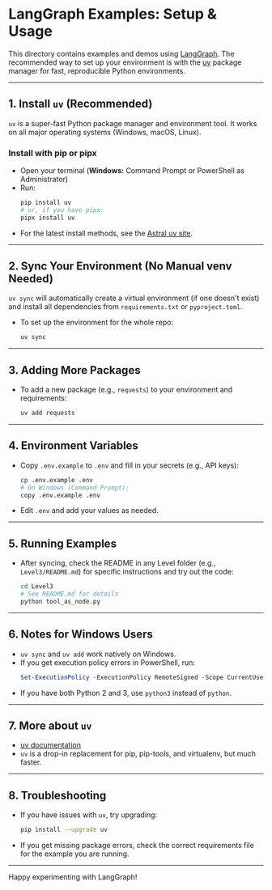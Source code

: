 
# LangGraph Examples: Setup & Usage

This directory contains examples and demos using [LangGraph](https://github.com/langchain-ai/langgraph). The recommended way to set up your environment is with the [uv](https://github.com/astral-sh/uv) package manager for fast, reproducible Python environments.

---

## 1. Install `uv` (Recommended)

`uv` is a super-fast Python package manager and environment tool. It works on all major operating systems (Windows, macOS, Linux).


### Install with pip or pipx
- Open your terminal (**Windows:** Command Prompt or PowerShell as Administrator)
- Run:
  ```bash
  pip install uv
  # or, if you have pipx:
  pipx install uv
  ```
- For the latest install methods, see the [Astral uv site](https://github.com/astral-sh/uv#installation).

---

## 2. Sync Your Environment (No Manual venv Needed)

`uv sync` will automatically create a virtual environment (if one doesn't exist) and install all dependencies from `requirements.txt` or `pyproject.toml`.

- To set up the environment for the whole repo:
  ```bash
  uv sync
  ```
---

## 3. Adding More Packages

- To add a new package (e.g., `requests`) to your environment and requirements:
  ```bash
  uv add requests
  ```

---

## 4. Environment Variables

- Copy `.env.example` to `.env` and fill in your secrets (e.g., API keys):
  ```bash
  cp .env.example .env
  # On Windows (Command Prompt):
  copy .env.example .env
  ```
- Edit `.env` and add your values as needed.

---

## 5. Running Examples

- After syncing, check the README in any Level folder (e.g., `Level3/README.md`) for specific instructions and try out the code:
  ```bash
  cd Level3
  # See README.md for details
  python tool_as_node.py
  ```

---

## 6. Notes for Windows Users
- `uv sync` and `uv add` work natively on Windows.
- If you get execution policy errors in PowerShell, run:
  ```powershell
  Set-ExecutionPolicy -ExecutionPolicy RemoteSigned -Scope CurrentUser
  ```
- If you have both Python 2 and 3, use `python3` instead of `python`.

---

## 7. More about `uv`
- [uv documentation](https://github.com/astral-sh/uv)
- `uv` is a drop-in replacement for pip, pip-tools, and virtualenv, but much faster.

---

## 8. Troubleshooting
- If you have issues with `uv`, try upgrading:
  ```bash
  pip install --upgrade uv
  ```
- If you get missing package errors, check the correct requirements file for the example you are running.

---

Happy experimenting with LangGraph!
